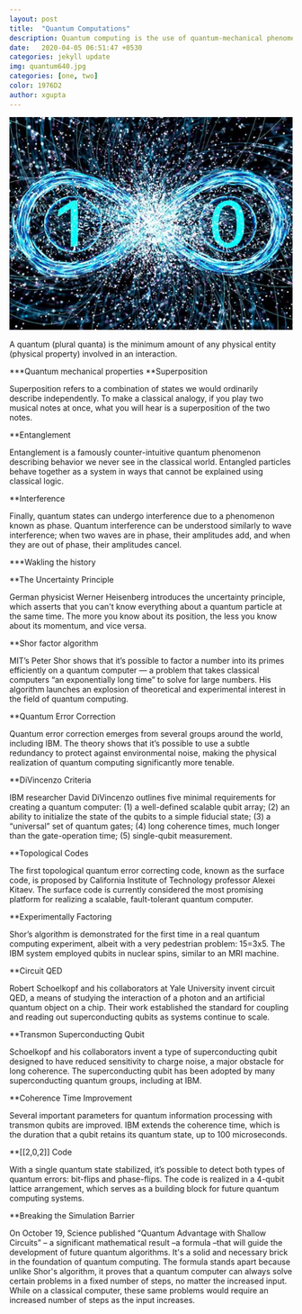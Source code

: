 ```yaml
---
layout: post
title:  "Quantum Computations"
description: Quantum computing is the use of quantum-mechanical phenomena such as superposition, interference and entanglement to perform computation.
date:   2020-04-05 06:51:47 +0530
categories: jekyll update
img: quantum640.jpg
categories: [one, two]
color: 1976D2
author: xgupta
---
```


![](/images/bits.jpg)

A quantum (plural quanta) is the minimum amount of any physical entity (physical property) involved in an interaction. 

***Quantum mechanical properties
**Superposition

Superposition refers to a combination of states we would ordinarily describe independently. To make a classical analogy, if you play two musical notes at once, what you will hear is a superposition of the two notes.

**Entanglement

Entanglement is a famously counter-intuitive quantum phenomenon describing behavior we never see in the classical world. Entangled particles behave together as a system in ways that cannot be explained using classical logic.

**Interference

Finally, quantum states can undergo interference due to a phenomenon known as phase. Quantum interference can be understood similarly to wave interference; when two waves are in phase, their amplitudes add, and when they are out of phase, their amplitudes cancel.


***Wakling the history

**The Uncertainty Principle

German physicist Werner Heisenberg introduces the uncertainty principle, which asserts that you can't know everything about a quantum particle at the same time. The more you know about its position, the less you know about its momentum, and vice versa.

**Shor factor algorithm

MIT’s Peter Shor shows that it’s possible to factor a number into its primes efficiently on a quantum computer — a problem that takes classical computers “an exponentially long time” to solve for large numbers. His algorithm launches an explosion of theoretical and experimental interest in the field of quantum computing.

**Quantum Error Correction

Quantum error correction emerges from several groups around the world, including IBM. The theory shows that it’s possible to use a subtle redundancy to protect against environmental noise, making the physical realization of quantum computing significantly more tenable.

**DiVincenzo Criteria

IBM researcher David DiVincenzo outlines five minimal requirements for creating a quantum computer: (1) a well-defined scalable qubit array; (2) an ability to initialize the state of the qubits to a simple fiducial state; (3) a “universal” set of quantum gates; (4) long coherence times, much longer than the gate-operation time; (5) single-qubit measurement.

**Topological Codes

The first topological quantum error correcting code, known as the surface code, is proposed by California Institute of Technology professor Alexei Kitaev. The surface code is currently considered the most promising platform for realizing a scalable, fault-tolerant quantum computer.

**Experimentally Factoring

Shor’s algorithm is demonstrated for the first time in a real quantum computing experiment, albeit with a very pedestrian problem: 15=3x5. The IBM system employed qubits in nuclear spins, similar to an MRI machine.

**Circuit QED

Robert Schoelkopf and his collaborators at Yale University invent circuit QED, a means of studying the interaction of a photon and an artificial quantum object on a chip. Their work established the standard for coupling and reading out superconducting qubits as systems continue to scale.

**Transmon Superconducting Qubit

Schoelkopf and his collaborators invent a type of superconducting qubit designed to have reduced sensitivity to charge noise, a major obstacle for long coherence. The superconducting qubit has been adopted by many superconducting quantum groups, including at IBM.

**Coherence Time Improvement

Several important parameters for quantum information processing with transmon qubits are improved. IBM extends the coherence time, which is the duration that a qubit retains its quantum state, up to 100 microseconds.

**[[2,0,2]] Code

With a single quantum state stabilized, it’s possible to detect both types of quantum errors: bit-flips and phase-flips. The code is realized in a 4-qubit lattice arrangement, which serves as a building block for future quantum computing systems.

**Breaking the Simulation Barrier

On October 19, Science published “Quantum Advantage with Shallow Circuits” – a significant mathematical result –a formula –that will guide the development of future quantum algorithms. It's a solid and necessary brick in the foundation of quantum computing. The formula stands apart because unlike Shor's algorithm, it proves that a quantum computer can always solve certain problems in a fixed number of steps, no matter the increased input. While on a classical computer, these same problems would require an increased number of steps as the input increases.
